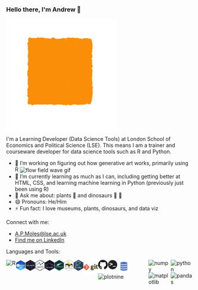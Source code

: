 ### Hello there, I'm Andrew 👋

<img align="center" alt="flow field gif" width="300px" src="https://raw.githubusercontent.com/andrewmoles2/Flow_Fields/main/outputs/running_to_streams.gif" />

I'm a Learning Developer (Data Science Tools) at London School of Economics and Political Science (LSE). This means I am a trainer and courseware developer for data science tools such as R and Python. 

- 🔭 I’m working on figuring out how generative art works, primarily using R <img align="center" alt="flow field wave gif" width="30px" src="https://github.com/andrewmoles2/Flow_Fields/blob/main/outputs/moving_wave.gif?raw=true" />
- 🌱 I’m currently learning as much as I can, including getting better at HTML, CSS, and learning machine learning in Python (previously just been using R)
- 💬 Ask me about: plants 🌳 and dinosaurs 🦕 🦖 
- 😄 Pronouns: He/Him
- ⚡ Fun fact: I love museums, plants, dinosaurs, and data viz

Connect with me:  

* <A.P.Moles@lse.ac.uk>
* [Find me on LinkedIn](www.linkedin.com/in/andrew-moles-33901157)

Languages and Tools:

[<img align="left" alt="R" width="26px" src="https://www.r-project.org/logo/Rlogo.svg" />][R]

<img align="left" alt="RStudio" width="26px" src="https://raw.githubusercontent.com/rstudio/hex-stickers/master/thumbs/RStudio.png" />

<img align="left" alt="tidyverse" width="26px" src="https://raw.githubusercontent.com/rstudio/hex-stickers/master/thumbs/tidyverse.png" />

<img align="left" alt="ggplot" width="26px" src="https://raw.githubusercontent.com/rstudio/hex-stickers/master/thumbs/ggplot2.png" />

<img align="left" alt="tidymodel" width="26px" src="https://raw.githubusercontent.com/rstudio/hex-stickers/master/thumbs/tidymodels.png" />

<img align="left" alt="rmarkdown" width="26px" src="https://raw.githubusercontent.com/rstudio/hex-stickers/master/thumbs/rmarkdown.png" />

<img align="left" alt="rmarkdown" width="26px" src="https://raw.githubusercontent.com/Rdatatable/data.table/master/.graphics/logo.png" />

<img align="left" alt="reticulate" width="26px" src="https://raw.githubusercontent.com/rstudio/hex-stickers/master/thumbs/reticulate.png" />

<img align="left" alt="Git" width="40px" src="https://raw.githubusercontent.com/github/explore/80688e429a7d4ef2fca1e82350fe8e3517d3494d/topics/git/git.png" />

<img align="left" alt="GitHub" width="26px" src="https://raw.githubusercontent.com/github/explore/78df643247d429f6cc873026c0622819ad797942/topics/github/github.png" />

<img align="left" alt="Terminal" width="26px" src="https://raw.githubusercontent.com/github/explore/80688e429a7d4ef2fca1e82350fe8e3517d3494d/topics/terminal/terminal.png" />

<img align="left" alt="SQL" width="35px" src="https://raw.githubusercontent.com/github/explore/80688e429a7d4ef2fca1e82350fe8e3517d3494d/topics/sql/sql.png" />  

<img align="right" alt="python" width="60px" src="https://www.python.org/static/community_logos/python-logo-master-v3-TM.png" />

<img align="right" alt="numpy" width="60px" src="https://www.vectorlogo.zone/logos/numpy/numpy-ar21.svg" />

<img align="right" alt="pandas" width="60px" src="https://upload.wikimedia.org/wikipedia/commons/e/ed/Pandas_logo.svg" />

<img align="right" alt="matplotlib" width="60px" src="https://seeklogo.com/images/M/matplotlib-logo-AEB3DC9BB4-seeklogo.com.png" />

<img align="center" alt="plotnine" width="26px" src="https://raw.githubusercontent.com/has2k1/plotnine/main/doc/images/logo-180.png" />




<!--
**andrewmoles2/andrewmoles2** is a ✨ _special_ ✨ repository because its `README.md` (this file) appears on your GitHub profile.

emojis - https://gist.github.com/rxaviers/7360908
R hex stickers - https://github.com/rstudio/hex-stickers/
Add links to each page for each image

add Connect with me:
-->

[R]: https://www.r-project.org/

